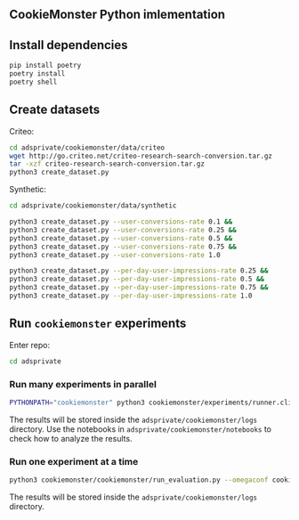 ## CookieMonster Python imlementation


## Install dependencies

```bash
pip install poetry
poetry install
poetry shell
```


## Create datasets

Criteo:
```bash
cd adsprivate/cookiemonster/data/criteo
wget http://go.criteo.net/criteo-research-search-conversion.tar.gz
tar -xzf criteo-research-search-conversion.tar.gz
python3 create_dataset.py
```

Synthetic:
```bash
cd adsprivate/cookiemonster/data/synthetic

python3 create_dataset.py --user-conversions-rate 0.1 &&
python3 create_dataset.py --user-conversions-rate 0.25 &&
python3 create_dataset.py --user-conversions-rate 0.5 &&
python3 create_dataset.py --user-conversions-rate 0.75 &&
python3 create_dataset.py --user-conversions-rate 1.0

python3 create_dataset.py --per-day-user-impressions-rate 0.25 &&
python3 create_dataset.py --per-day-user-impressions-rate 0.5 &&
python3 create_dataset.py --per-day-user-impressions-rate 0.75 &&
python3 create_dataset.py --per-day-user-impressions-rate 1.0
```
## Run `cookiemonster` experiments

Enter repo:
```bash
cd adsprivate
```

### Run many experiments in parallel
```bash
PYTHONPATH="cookiemonster" python3 cookiemonster/experiments/runner.cli.py
```

The results will be stored inside the `adsprivate/cookiemonster/logs` directory.
Use the notebooks in `adsprivate/cookiemonster/notebooks` to check how to analyze the results.

### Run one experiment at a time
```bash
python3 cookiemonster/cookiemonster/run_evaluation.py --omegaconf cookiemonster/config/config.json
```

The results will be stored inside the `adsprivate/cookiemonster/logs` directory.
